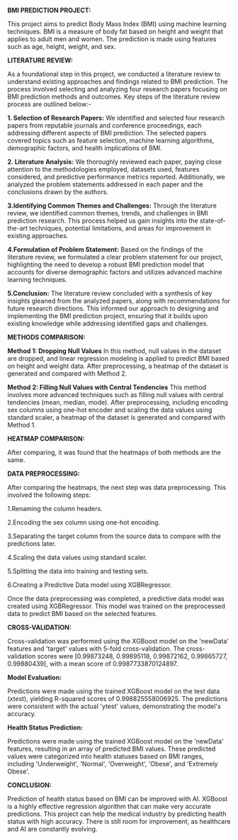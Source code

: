 **BMI PREDICTION PROJECT:**

This project aims to predict Body Mass Index (BMI) using machine learning techniques. BMI is a measure of body fat based on height and weight that applies to adult men and women. The prediction is made using features such as age, height, weight, and sex.


**LITERATURE REVIEW:**

As a foundational step in this project, we conducted a literature review to understand existing approaches and findings related to BMI prediction. The process involved selecting and analyzing four research papers focusing on BMI prediction methods and outcomes. Key steps of the literature review process are outlined below:-

**1. Selection of Research Papers:** We identified and selected four research papers from reputable journals and conference proceedings, each addressing different aspects of BMI prediction. The selected papers covered topics such as feature selection, machine learning algorithms, demographic factors, and health implications of BMI.

**2. Literature Analysis:** We thoroughly reviewed each paper, paying close attention to the methodologies employed, datasets used, features considered, and predictive performance metrics reported. Additionally, we analyzed the problem statements addressed in each paper and the conclusions drawn by the authors.

**3.Identifying Common Themes and Challenges:** Through the literature review, we identified common themes, trends, and challenges in BMI prediction research. This process helped us gain insights into the state-of-the-art techniques, potential limitations, and areas for improvement in existing approaches.

**4.Formulation of Problem Statement:** Based on the findings of the literature review, we formulated a clear problem statement for our project, highlighting the need to develop a robust BMI prediction model that accounts for diverse demographic factors and utilizes advanced machine learning techniques.

**5.Conclusion:** The literature review concluded with a synthesis of key insights gleaned from the analyzed papers, along with recommendations for future research directions. This informed our approach to designing and implementing the BMI prediction project, ensuring that it builds upon existing knowledge while addressing identified gaps and challenges.


**METHODS COMPARISON:**

**Method 1: Dropping Null Values**
In this method, null values in the dataset are dropped, and linear regression modeling is applied to predict BMI based on height and weight data. After preprocessing, a heatmap of the dataset is generated and compared with Method 2.

**Method 2: Filling Null Values with Central Tendencies**
This method involves more advanced techniques such as filling null values with central tendencies (mean, median, mode). After preprocessing, including encoding sex columns using one-hot encoder and scaling the data values using standard scaler, a heatmap of the dataset is generated and compared with Method 1.

**HEATMAP COMPARISON:**

After comparing, it was found that the heatmaps of both methods are the same.

**DATA PREPROCESSING:**

After comparing the heatmaps, the next step was data preprocessing. This involved the following steps:

1.Renaming the column headers.

2.Encoding the sex column using one-hot encoding.

3.Separating the target column from the source data to compare with the predictions later.

4.Scaling the data values using standard scaler.

5.Splitting the data into training and testing sets.

6.Creating a Predictive Data model using XGBRegressor.


Once the data preprocessing was completed, a predictive data model was created using XGBRegressor. This model was trained on the preprocessed data to predict BMI based on the selected features.

**CROSS-VALIDATION:**

Cross-validation was performed using the XGBoost model on the 'newData' features and 'target' values with 5-fold cross-validation. The cross-validation scores were [0.99873248, 0.99895118, 0.99872162, 0.99865727, 0.99880439], with a mean score of 0.9987733870124897.

**Model Evaluation:**

Predictions were made using the trained XGBoost model on the test data (xtest), yielding R-squared scores of 0.998825558006925. The predictions were consistent with the actual 'ytest' values, demonstrating the model's accuracy.

**Health Status Prediction:**

Predictions were made using the trained XGBoost model on the 'newData' features, resulting in an array of predicted BMI values. These predicted values were categorized into health statuses based on BMI ranges, including 'Underweight', 'Normal', 'Overweight', 'Obese', and 'Extremely Obese'.

**CONCLUSION:**

Prediction of health status based on BMI can be improved with AI.
XGBoost is a highly effective regression algorithm that can make very accurate predictions.
This project can help the medical industry by predicting health status with high accuracy.
There is still room for improvement, as healthcare and AI are constantly evolving.

